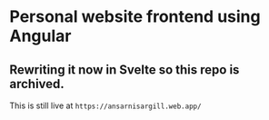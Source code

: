 # Personal website frontend using Angular
## Rewriting it now in Svelte so this repo is archived.

This is still live at `https://ansarnisargill.web.app/` 
